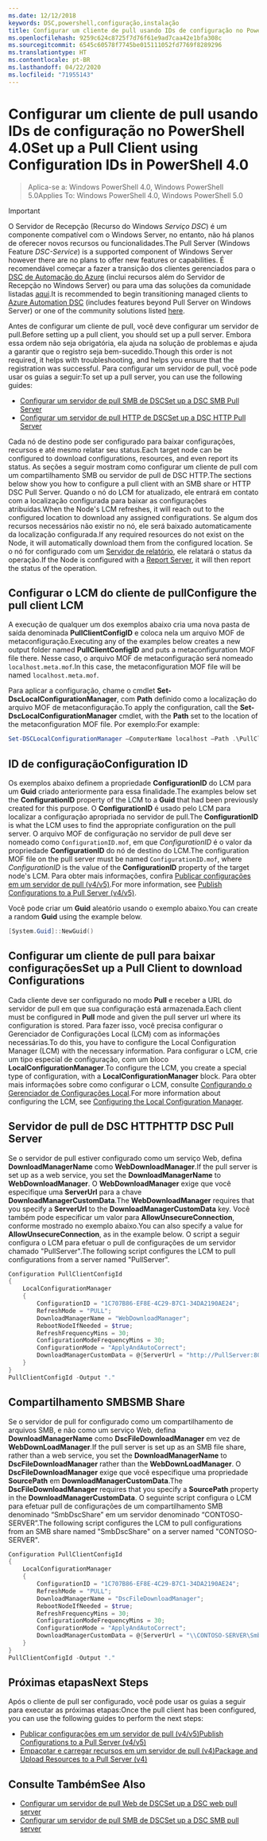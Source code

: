 ```yaml
---
ms.date: 12/12/2018
keywords: DSC,powershell,configuração,instalação
title: Configurar um cliente de pull usando IDs de configuração no PowerShell 4.0
ms.openlocfilehash: 9259c624c8725f7d76f61e9ad7caa42e1bfa308c
ms.sourcegitcommit: 6545c60578f7745be015111052fd7769f8289296
ms.translationtype: HT
ms.contentlocale: pt-BR
ms.lasthandoff: 04/22/2020
ms.locfileid: "71955143"
---
```

# <a name="set-up-a-pull-client-using-configuration-ids-in-powershell-40"></a><span data-ttu-id="f7d75-103">Configurar um cliente de pull usando IDs de configuração no PowerShell 4.0</span><span class="sxs-lookup"><span data-stu-id="f7d75-103">Set up a Pull Client using Configuration IDs in PowerShell 4.0</span></span>

><span data-ttu-id="f7d75-104">Aplica-se a: Windows PowerShell 4.0, Windows PowerShell 5.0</span><span class="sxs-lookup"><span data-stu-id="f7d75-104">Applies To: Windows PowerShell 4.0, Windows PowerShell 5.0</span></span>

> [!IMPORTANT]
> <span data-ttu-id="f7d75-105">O Servidor de Recepção (Recurso do Windows *Serviço DSC*) é um componente compatível com o Windows Server, no entanto, não há planos de oferecer novos recursos ou funcionalidades.</span><span class="sxs-lookup"><span data-stu-id="f7d75-105">The Pull Server (Windows Feature *DSC-Service*) is a supported component of Windows Server however there are no plans to offer new features or capabilities.</span></span> <span data-ttu-id="f7d75-106">É recomendável começar a fazer a transição dos clientes gerenciados para o [DSC de Automação do Azure](/azure/automation/automation-dsc-getting-started) (inclui recursos além do Servidor de Recepção no Windows Server) ou para uma das soluções da comunidade listadas [aqui](pullserver.md#community-solutions-for-pull-service).</span><span class="sxs-lookup"><span data-stu-id="f7d75-106">It is recommended to begin transitioning managed clients to [Azure Automation DSC](/azure/automation/automation-dsc-getting-started) (includes features beyond Pull Server on Windows Server) or one of the community solutions listed [here](pullserver.md#community-solutions-for-pull-service).</span></span>

<span data-ttu-id="f7d75-107">Antes de configurar um cliente de pull, você deve configurar um servidor de pull.</span><span class="sxs-lookup"><span data-stu-id="f7d75-107">Before setting up a pull client, you should set up a pull server.</span></span> <span data-ttu-id="f7d75-108">Embora essa ordem não seja obrigatória, ela ajuda na solução de problemas e ajuda a garantir que o registro seja bem-sucedido.</span><span class="sxs-lookup"><span data-stu-id="f7d75-108">Though this order is not required, it helps with troubleshooting, and helps you ensure that the registration was successful.</span></span> <span data-ttu-id="f7d75-109">Para configurar um servidor de pull, você pode usar os guias a seguir:</span><span class="sxs-lookup"><span data-stu-id="f7d75-109">To set up a pull server, you can use the following guides:</span></span>

- [<span data-ttu-id="f7d75-110">Configurar um servidor de pull SMB de DSC</span><span class="sxs-lookup"><span data-stu-id="f7d75-110">Set up a DSC SMB Pull Server</span></span>](pullServerSmb.md)
- [<span data-ttu-id="f7d75-111">Configurar um servidor de pull HTTP de DSC</span><span class="sxs-lookup"><span data-stu-id="f7d75-111">Set up a DSC HTTP Pull Server</span></span>](pullServer.md)

<span data-ttu-id="f7d75-112">Cada nó de destino pode ser configurado para baixar configurações, recursos e até mesmo relatar seu status.</span><span class="sxs-lookup"><span data-stu-id="f7d75-112">Each target node can be configured to download configurations, resources, and even report its status.</span></span> <span data-ttu-id="f7d75-113">As seções a seguir mostram como configurar um cliente de pull com um compartilhamento SMB ou servidor de pull de DSC HTTP.</span><span class="sxs-lookup"><span data-stu-id="f7d75-113">The sections below show you how to configure a pull client with an SMB share or HTTP DSC Pull Server.</span></span> <span data-ttu-id="f7d75-114">Quando o nó do LCM for atualizado, ele entrará em contato com a localização configurada para baixar as configurações atribuídas.</span><span class="sxs-lookup"><span data-stu-id="f7d75-114">When the Node's LCM refreshes, it will reach out to the configured location to download any assigned configurations.</span></span> <span data-ttu-id="f7d75-115">Se algum dos recursos necessários não existir no nó, ele será baixado automaticamente da localização configurada.</span><span class="sxs-lookup"><span data-stu-id="f7d75-115">If any required resources do not exist on the Node, it will automatically download them from the configured location.</span></span> <span data-ttu-id="f7d75-116">Se o nó for configurado com um [Servidor de relatório](reportServer.md), ele relatará o status da operação.</span><span class="sxs-lookup"><span data-stu-id="f7d75-116">If the Node is configured with a [Report Server](reportServer.md), it will then report the status of the operation.</span></span>

## <a name="configure-the-pull-client-lcm"></a><span data-ttu-id="f7d75-117">Configurar o LCM do cliente de pull</span><span class="sxs-lookup"><span data-stu-id="f7d75-117">Configure the pull client LCM</span></span>

<span data-ttu-id="f7d75-118">A execução de qualquer um dos exemplos abaixo cria uma nova pasta de saída denominada **PullClientConfigID** e coloca nela um arquivo MOF de metaconfiguração.</span><span class="sxs-lookup"><span data-stu-id="f7d75-118">Executing any of the examples below creates a new output folder named **PullClientConfigID** and puts a metaconfiguration MOF file there.</span></span> <span data-ttu-id="f7d75-119">Nesse caso, o arquivo MOF de metaconfiguração será nomeado `localhost.meta.mof`.</span><span class="sxs-lookup"><span data-stu-id="f7d75-119">In this case, the metaconfiguration MOF file will be named `localhost.meta.mof`.</span></span>

<span data-ttu-id="f7d75-120">Para aplicar a configuração, chame o cmdlet **Set-DscLocalConfigurationManager**, com **Path** definido como a localização do arquivo MOF de metaconfiguração.</span><span class="sxs-lookup"><span data-stu-id="f7d75-120">To apply the configuration, call the **Set-DscLocalConfigurationManager** cmdlet, with the **Path** set to the location of the metaconfiguration MOF file.</span></span> <span data-ttu-id="f7d75-121">Por exemplo:</span><span class="sxs-lookup"><span data-stu-id="f7d75-121">For example:</span></span>

```powershell
Set-DSCLocalConfigurationManager –ComputerName localhost –Path .\PullClientConfigId –Verbose.
```

## <a name="configuration-id"></a><span data-ttu-id="f7d75-122">ID de configuração</span><span class="sxs-lookup"><span data-stu-id="f7d75-122">Configuration ID</span></span>

<span data-ttu-id="f7d75-123">Os exemplos abaixo definem a propriedade **ConfigurationID** do LCM para um **Guid** criado anteriormente para essa finalidade.</span><span class="sxs-lookup"><span data-stu-id="f7d75-123">The examples below set the **ConfigurationID** property of the LCM to a **Guid** that had been previously created for this purpose.</span></span> <span data-ttu-id="f7d75-124">O **ConfigurationID** é usado pelo LCM para localizar a configuração apropriada no servidor de pull.</span><span class="sxs-lookup"><span data-stu-id="f7d75-124">The **ConfigurationID** is what the LCM uses to find the appropriate configuration on the pull server.</span></span> <span data-ttu-id="f7d75-125">O arquivo MOF de configuração no servidor de pull deve ser nomeado como `ConfigurationID.mof`, em que *ConfigurationID* é o valor da propriedade **ConfigurationID** do nó de destino do LCM.</span><span class="sxs-lookup"><span data-stu-id="f7d75-125">The configuration MOF file on the pull server must be named `ConfigurationID.mof`, where *ConfigurationID* is the value of the **ConfigurationID** property of the target node's LCM.</span></span> <span data-ttu-id="f7d75-126">Para obter mais informações, confira [Publicar configurações em um servidor de pull (v4/v5)](publishConfigs.md).</span><span class="sxs-lookup"><span data-stu-id="f7d75-126">For more information, see [Publish Configurations to a Pull Server (v4/v5)](publishConfigs.md).</span></span>

<span data-ttu-id="f7d75-127">Você pode criar um **Guid** aleatório usando o exemplo abaixo.</span><span class="sxs-lookup"><span data-stu-id="f7d75-127">You can create a random **Guid** using the example below.</span></span>

```powershell
[System.Guid]::NewGuid()
```

## <a name="set-up-a-pull-client-to-download-configurations"></a><span data-ttu-id="f7d75-128">Configurar um cliente de pull para baixar configurações</span><span class="sxs-lookup"><span data-stu-id="f7d75-128">Set up a Pull Client to download Configurations</span></span>

<span data-ttu-id="f7d75-129">Cada cliente deve ser configurado no modo **Pull** e receber a URL do servidor de pull em que sua configuração está armazenada.</span><span class="sxs-lookup"><span data-stu-id="f7d75-129">Each client must be configured in **Pull** mode and given the pull server url where its configuration is stored.</span></span> <span data-ttu-id="f7d75-130">Para fazer isso, você precisa configurar o Gerenciador de Configurações Local (LCM) com as informações necessárias.</span><span class="sxs-lookup"><span data-stu-id="f7d75-130">To do this, you have to configure the Local Configuration Manager (LCM) with the necessary information.</span></span> <span data-ttu-id="f7d75-131">Para configurar o LCM, crie um tipo especial de configuração, com um bloco **LocalConfigurationManager**.</span><span class="sxs-lookup"><span data-stu-id="f7d75-131">To configure the LCM, you create a special type of configuration, with a **LocalConfigurationManager** block.</span></span> <span data-ttu-id="f7d75-132">Para obter mais informações sobre como configurar o LCM, consulte [Configurando o Gerenciador de Configurações Local](../managing-nodes/metaConfig4.md).</span><span class="sxs-lookup"><span data-stu-id="f7d75-132">For more information about configuring the LCM, see [Configuring the Local Configuration Manager](../managing-nodes/metaConfig4.md).</span></span>

## <a name="http-dsc-pull-server"></a><span data-ttu-id="f7d75-133">Servidor de pull de DSC HTTP</span><span class="sxs-lookup"><span data-stu-id="f7d75-133">HTTP DSC Pull Server</span></span>

<span data-ttu-id="f7d75-134">Se o servidor de pull estiver configurado como um serviço Web, defina **DownloadManagerName** como **WebDownloadManager**.</span><span class="sxs-lookup"><span data-stu-id="f7d75-134">If the pull server is set up as a web service, you set the **DownloadManagerName** to **WebDownloadManager**.</span></span> <span data-ttu-id="f7d75-135">O **WebDownloadManager** exige que você especifique uma **ServerUrl** para a chave **DownloadManagerCustomData**.</span><span class="sxs-lookup"><span data-stu-id="f7d75-135">The **WebDownloadManager** requires that you specify a **ServerUrl** to the **DownloadManagerCustomData** key.</span></span> <span data-ttu-id="f7d75-136">Você também pode especificar um valor para **AllowUnsecureConnection**, conforme mostrado no exemplo abaixo.</span><span class="sxs-lookup"><span data-stu-id="f7d75-136">You can also specify a value for **AllowUnsecureConnection**, as in the example below.</span></span> <span data-ttu-id="f7d75-137">O script a seguir configura o LCM para efetuar o pull de configurações de um servidor chamado "PullServer".</span><span class="sxs-lookup"><span data-stu-id="f7d75-137">The following script configures the LCM to pull configurations from a server named "PullServer".</span></span>

```powershell
Configuration PullClientConfigId
{
    LocalConfigurationManager
    {
        ConfigurationID = "1C707B86-EF8E-4C29-B7C1-34DA2190AE24";
        RefreshMode = "PULL";
        DownloadManagerName = "WebDownloadManager";
        RebootNodeIfNeeded = $true;
        RefreshFrequencyMins = 30;
        ConfigurationModeFrequencyMins = 30;
        ConfigurationMode = "ApplyAndAutoCorrect";
        DownloadManagerCustomData = @{ServerUrl = "http://PullServer:8080/PSDSCPullServer/PSDSCPullServer.svc"; AllowUnsecureConnection = "TRUE"}
    }
}
PullClientConfigId -Output "."
```

## <a name="smb-share"></a><span data-ttu-id="f7d75-138">Compartilhamento SMB</span><span class="sxs-lookup"><span data-stu-id="f7d75-138">SMB Share</span></span>

<span data-ttu-id="f7d75-139">Se o servidor de pull for configurado como um compartilhamento de arquivos SMB, e não como um serviço Web, defina **DownloadManagerName** como **DscFileDownloadManager** em vez de **WebDownLoadManager**.</span><span class="sxs-lookup"><span data-stu-id="f7d75-139">If the pull server is set up as an SMB file share, rather than a web service, you set the **DownloadManagerName** to **DscFileDownloadManager** rather than the **WebDownLoadManager**.</span></span> <span data-ttu-id="f7d75-140">O **DscFileDownloadManager** exige que você especifique uma propriedade **SourcePath** em **DownloadManagerCustomData**.</span><span class="sxs-lookup"><span data-stu-id="f7d75-140">The **DscFileDownloadManager** requires that you specify a **SourcePath** property in the **DownloadManagerCustomData**.</span></span> <span data-ttu-id="f7d75-141">O seguinte script configura o LCM para efetuar pull de configurações de um compartilhamento SMB denominado “SmbDscShare” em um servidor denominado “CONTOSO-SERVER”.</span><span class="sxs-lookup"><span data-stu-id="f7d75-141">The following script configures the LCM to pull configurations from an SMB share named "SmbDscShare" on a server named "CONTOSO-SERVER".</span></span>

```powershell
Configuration PullClientConfigId
{
    LocalConfigurationManager
    {
        ConfigurationID = "1C707B86-EF8E-4C29-B7C1-34DA2190AE24";
        RefreshMode = "PULL";
        DownloadManagerName = "DscFileDownloadManager";
        RebootNodeIfNeeded = $true;
        RefreshFrequencyMins = 30;
        ConfigurationModeFrequencyMins = 30;
        ConfigurationMode = "ApplyAndAutoCorrect";
        DownloadManagerCustomData = @{ServerUrl = "\\CONTOSO-SERVER\SmbDscShare"}
    }
}
PullClientConfigId -Output "."
```

## <a name="next-steps"></a><span data-ttu-id="f7d75-142">Próximas etapas</span><span class="sxs-lookup"><span data-stu-id="f7d75-142">Next Steps</span></span>

<span data-ttu-id="f7d75-143">Após o cliente de pull ser configurado, você pode usar os guias a seguir para executar as próximas etapas:</span><span class="sxs-lookup"><span data-stu-id="f7d75-143">Once the pull client has been configured, you can use the following guides to perform the next steps:</span></span>

- [<span data-ttu-id="f7d75-144">Publicar configurações em um servidor de pull (v4/v5)</span><span class="sxs-lookup"><span data-stu-id="f7d75-144">Publish Configurations to a Pull Server (v4/v5)</span></span>](publishConfigs.md)
- [<span data-ttu-id="f7d75-145">Empacotar e carregar recursos em um servidor de pull (v4)</span><span class="sxs-lookup"><span data-stu-id="f7d75-145">Package and Upload Resources to a Pull Server (v4)</span></span>](package-upload-resources.md)

## <a name="see-also"></a><span data-ttu-id="f7d75-146">Consulte Também</span><span class="sxs-lookup"><span data-stu-id="f7d75-146">See Also</span></span>

- [<span data-ttu-id="f7d75-147">Configurar um servidor de pull Web de DSC</span><span class="sxs-lookup"><span data-stu-id="f7d75-147">Set up a DSC web pull server</span></span>](pullServer.md)
- [<span data-ttu-id="f7d75-148">Configurar um servidor de pull SMB de DSC</span><span class="sxs-lookup"><span data-stu-id="f7d75-148">Set up a DSC SMB pull server</span></span>](pullServerSMB.md)
